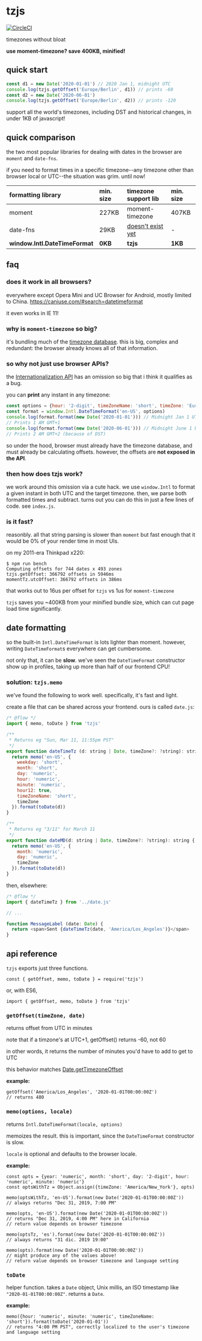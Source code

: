 # tzjs
[![CircleCI](https://circleci.com/gh/dynasty-com/tzjs.svg?style=svg)](https://circleci.com/gh/dynasty-com/tzjs)

timezones without bloat

**use moment-timezone? save 400KB, minified!**

## quick start

```js
const d1 = new Date('2020-01-01') // 2020 Jan 1, midnight UTC
console.log(tzjs.getOffset('Europe/Berlin', d1)) // prints -60
const d2 = new Date('2020-06-01')
console.log(tzjs.getOffset('Europe/Berlin', d2)) // prints -120
```

support all the world's timezones, including DST and historical changes, in under 1KB of javascript!


## quick comparison

the two most popular libraries for dealing with dates in the browser are `moment` and `date-fns`.

if you need to format times in a specific timezone--any timezone other than browser local or UTC--the situation was grim. until now!

| formatting library | min. size | timezone support lib | min. size |
|:-|:-|:-|:-|
| moment | 227KB | moment-timezone | 407KB |
| date-fns | 29KB | [doesn't exist yet](https://github.com/date-fns/date-fns/issues/489) | - |
| **window.Intl.DateTimeFormat** | **0KB** | **tzjs** | **1KB** |


## faq

### does it work in all browsers?

everywhere except Opera Mini and UC Browser for Android, mostly limited to China. https://caniuse.com/#search=datetimeformat

it even works in IE 11!

### why is `moment-timezone` so big?

it's bundling much of the [timezone database](https://en.wikipedia.org/wiki/Tz_database). this is big, complex and redundant: the browser already knows all of that information.

### so why not just use browser APIs?

the [Internationalization API](https://developer.mozilla.org/en-US/docs/Web/JavaScript/Reference/Global_Objects/Intl) has an omission so big that i think it qualifies as a bug.

you can **print** any instant in any timezone:

```js
const options = {hour: '2-digit', timeZoneName: 'short', timeZone: 'Europe/Berlin'}
const format = window.Intl.DateTimeFormat('en-US', options)
console.log(format.format(new Date('2020-01-01'))) // Midnight Jan 1 UTC
// Prints 1 AM GMT+1
console.log(format.format(new Date('2020-06-01'))) // Midnight June 1 UTC
// Prints 2 AM GMT+2 (because of DST)
```

so under the hood, browser must already have the timezone database, and must already be calculating offsets. however, the offsets are **not exposed in the API**.

### then how does tzjs work?

we work around this omission via a cute hack. we use `window.Intl` to format a given instant in both UTC and the target timezone. then, we parse both formatted times and subtract. turns out you can do this in just a few lines of code. see `index.js`.

### is it fast?

reasonbly. all that string parsing is slower than `moment` but fast enough that it would be 0% of your render time in most UIs.

on my 2011-era Thinkpad x220:

```
$ npm run bench
Computing offsets for 744 dates x 493 zones
tzjs.getOffset: 366792 offsets in 5946ms
momentTz.utcOffset: 366792 offsets in 386ms
```

that works out to 16us per offset for `tzjs` vs 1us for `moment-timezone`

`tzjs` saves you ~400KB from your minified bundle size, which can cut page load time significantly.


## date formatting

so the built-in `Intl.DateTimeFormat` is lots lighter than moment. however, writing `DateTimeFormat`s everywhere can get cumbersome.

not only that, it can be **slow**. we've seen the `DateTimeFormat` constructor show up in profiles, taking up more than half of our frontend CPU!


### solution: `tzjs.memo`

we've found the following to work well. specifically, it's fast and light.

create a file that can be shared across your frontend. ours is called `date.js`:

```js
/* @flow */
import { memo, toDate } from 'tzjs'

/**
 * Returns eg "Sun, Mar 11, 11:55pm PST"
 */
export function dateTimeTz (d: string | Date, timeZone?: ?string): string {
  return memo('en-US', {
    weekday: 'short',
    month: 'short',
    day: 'numeric',
    hour: 'numeric',
    minute: 'numeric',
    hour12: true,
    timeZoneName: 'short',
    timeZone
  }).format(toDate(d))
}

/**
 * Returns eg "3/11" for March 11
 */
export function dateMD(d: string | Date, timeZone?: ?string): string {
  return memo('en-US', {
    month: 'numeric',
    day: 'numeric',
    timeZone
  }).format(toDate(d))
}
```

then, elsewhere:


```js
/* @flow */
import { dateTimeTz } from '../date.js'

// ...

function MessageLabel (date: Date) {
  return <span>Sent {dateTimeTz(date, 'America/Los_Angeles')}</span>
}
```

## api reference


`tzjs` exports just three functions.


```
const { getOffset, memo, toDate } = require('tzjs')
```

or, with ES6,


```
import { getOffset, memo, toDate } from 'tzjs'
```

### `getOffset(timeZone, date)`

returns offset from UTC in minutes

note that if a timzone's at UTC+1, getOffset() returns -60, not 60

in other words, it returns the number of minutes you'd have to add to get to UTC

this behavior matches [Date.getTimezoneOffset](https://developer.mozilla.org/en-US/docs/Web/JavaScript/Reference/Global_Objects/Date/getTimezoneOffset)

**example:**

```
getOffset('America/Los_Angeles', '2020-01-01T00:00:00Z')
// returns 480
```


### `memo(options, locale)`

returns `Intl.DateTimeFormat(locale, options)`

memoizes the result. this is important, since the `DateTimeFormat` constructor is slow.

`locale` is optional and defaults to the browser locale.

**example:**

```
const opts = {year: 'numeric', month: 'short', day: '2-digit', hour: 'numeric', minute: 'numeric'}
const optsWithTz = Object.assign({timeZone: 'America/New_York'}, opts)

memo(optsWithTz, 'en-US').format(new Date('2020-01-01T00:00:00Z'))
// always returns "Dec 31, 2019, 7:00 PM"

memo(opts, 'en-US').format(new Date('2020-01-01T00:00:00Z'))
// returns "Dec 31, 2019, 4:00 PM" here in California
// return value depends on browser timezone

memo(optsTz, 'es').format(new Date('2020-01-01T00:00:00Z'))
// always returns "31 dic. 2019 19:00"

memo(opts).format(new Date('2020-01-01T00:00:00Z'))
// might produce any of the values above!
// return value depends on browser timezone and language setting
```


### `toDate`

helper function. takes a `Date` object, Unix millis, an ISO timestamp like `"2020-01-01T00:00:00Z"`. returns a `Date`.

**example:**

```
memo({hour: 'numeric', minute: 'numeric', timeZoneName: 'short'}).format(toDate('2020-01-01'))
// returns "4:00 PM PST", correctly localized to the user's timezone and language setting
```
